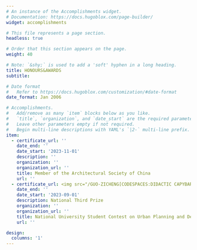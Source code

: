 ```yaml
---
# An instance of the Accomplishments widget.
# Documentation: https://docs.hugoblox.com/page-builder/
widget: accomplishments

# This file represents a page section.
headless: true

# Order that this section appears on the page.
weight: 40

# Note: `&shy;` is used to add a 'soft' hyphen in a long heading.
title: HONOURS&AWARDS
subtitle:

# Date format
#   Refer to https://docs.hugoblox.com/customization/#date-format
date_format: Jan 2006

# Accomplishments.
#   Add/remove as many `item` blocks below as you like.
#   `title`, `organization`, and `date_start` are the required parameters.
#   Leave other parameters empty if not required.
#   Begin multi-line descriptions with YAML's `|2-` multi-line prefix.
item:
  - certificate_url: ''
    date_end: ''
    date_start: '2023-11-01'
    description: ''
    organization: ''
    organization_url: ''
    title: Member of the Architectural Society of China
    url: ''
  - certificate_url: <img src="/GUO-ZICHENG[CODESPACES:DIDACTIC CAPYBARA]/assets/media/icon.png">
    date_end: ''
    date_start: '2023-09-01'
    description: National Third Prize
    organization: ''
    organization_url: ''
    title: National University Student Contest on Urban Planning and Design
    url: ''

design:
  columns: '1'
---
```

